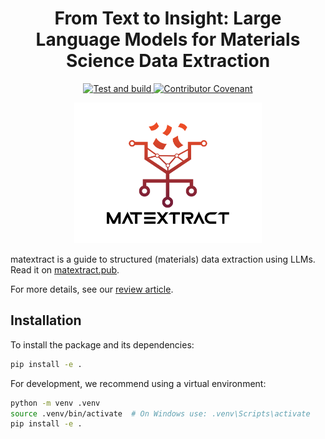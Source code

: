 <h1 align="center">
  From Text to Insight: Large Language Models for Materials Science Data Extraction
</h1>

<p align="center">
    <a href="https://github.com/lamalab-org/matextract-book/actions/workflows/tests.yml">
        <img alt="Test and build" src="https://github.com/lamalab-org/matextract-book/actions/workflows/publish.yml/badge.svg" />
    </a>
    <a href="https://github.com/lamalab-org/matextract-book/blob/main/.github/CODE_OF_CONDUCT.md">
        <img src="https://img.shields.io/badge/Contributor%20Covenant-2.1-4baaaa.svg" alt="Contributor Covenant"/>
    </a>
</p>


<p align="center">
<picture>
  <!-- <source media="(prefers-color-scheme: dark)" srcset="./_static/images/logo.png"> -->
  <img alt="Logo" src="./_static/images/logo.png" width='300px'>
</picture>
</p>

matextract is a guide to structured (materials) data extraction using LLMs.
Read it on [matextract.pub](https://matextract.pub).

For more details, see our [review article](https://arxiv.org/abs/2407.16867).

## Installation

To install the package and its dependencies:

```bash
pip install -e .
```

For development, we recommend using a virtual environment:

```bash
python -m venv .venv
source .venv/bin/activate  # On Windows use: .venv\Scripts\activate
pip install -e .
```
